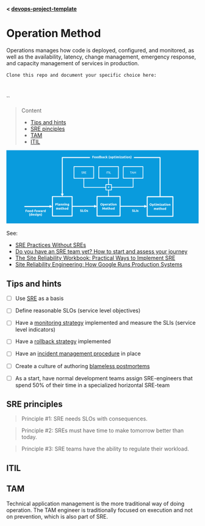 **< [devops-project-template](../README.md)**

# Operation Method

Operations manages how code is deployed, configured, and monitored, as well as the availability, latency, change management, emergency response, and capacity management of services in production.

```
Clone this repo and document your specific choice here:



```

``
> Content
> - [Tips and hints](#tips-and-hints)
> - [SRE pinciples](#sre-principles)
> - [TAM](#tam)
> - [ITIL](#ITIL)

![operation methods](operations-methods.png)

See:
- [SRE Practices Without SREs](https://sre.google/workbook/team-lifecycles/)
- [Do you have an SRE team yet? How to start and assess your journey](https://cloud.google.com/blog/products/devops-sre/how-to-start-and-assess-your-sre-journey)
- [The Site Reliability Workbook: Practical Ways to Implement SRE](https://www.pdfdrive.com/the-site-reliability-workbook-practical-ways-to-implement-sre-e176435365.html)
- [Site Reliability Engineering: How Google Runs Production Systems](https://www.pdfdrive.com/site-reliability-engineering-how-google-runs-production-systems-e167267360.html)


## Tips and hints

- [ ] Use [SRE](https://www.redhat.com/en/topics/devops/what-is-sre) as a basis


- [ ] Define reasonable SLOs (service level objectives)


- [ ] Have a [monitoring strategy](monitoring-strategy.md) implemented and measure the SLIs (service level indicators)


- [ ] Have a [rollback strategy](rollback-strategy.md) implemented


- [ ] Have an [incident management procedure](incident-management-procedure.md) in place


- [ ] Create a culture of authoring [blameless postmortems](https://sre.google/workbook/postmortem-culture/)


- [ ] As a start, have normal development teams assign SRE-engineers that spend 50% of their time in a specialized horizontal SRE-team



## SRE principles

> Principle #1:
SRE needs SLOs with consequences.

> Principle #2:
SREs must have time to make tomorrow better than today.
 
> Principle #3:
SRE teams have the ability to regulate their workload.

## ITIL


##  TAM 

Technical application management is the more traditional way of doing operation.
The TAM engineer is traditionally focused on execution and not on prevention, which is also part of SRE.